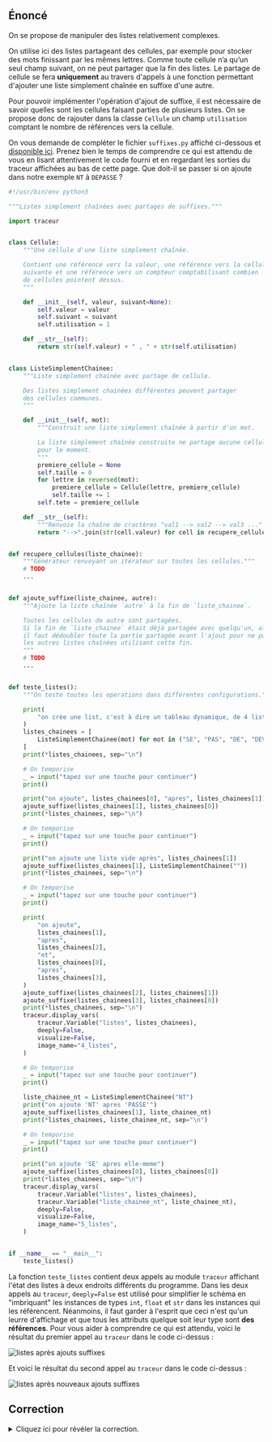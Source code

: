 ## Énoncé

On se propose de manipuler des listes relativement complexes.

 On utilise ici des listes partageant des cellules, par exemple pour stocker des mots finissant par les mêmes lettres.
 Comme toute cellule n’a qu’un seul champ suivant, on ne peut partager que la fin des listes.
 Le partage de cellule se fera **uniquement** au travers d'appels à une fonction permettant d'ajouter une liste simplement chaînée en suffixe d'une autre.

Pour pouvoir implémenter l'opération d'ajout de suffixe, il est nécessaire de savoir quelles sont les cellules faisant parties de plusieurs listes.
On se propose donc de rajouter dans la classe `Cellule` un champ `utilisation` comptant le nombre de références vers la cellule.

On vous demande de compléter le fichier `suffixes.py` affiché ci-dessous et [disponible ici](suffixes.py).
Prenez bien le temps de comprendre ce qui est attendu de vous en lisant attentivement le code fourni et en regardant les sorties du traceur affichées au bas de cette page.
Que doit-il se passer si on ajoute dans notre exemple `NT` à `DEPASSE` ?

```python
#!/usr/bin/env python3

"""Listes simplement chaînées avec partages de suffixes."""

import traceur


class Cellule:
    """Une cellule d'une liste simplement chaînée.

    Contient une référence vers la valeur, une référence vers la cellule
    suivante et une référence vers un compteur comptabilisant combien
    de cellules pointent dessus.
    """

    def __init__(self, valeur, suivant=None):
        self.valeur = valeur
        self.suivant = suivant
        self.utilisation = 1

    def __str__(self):
        return str(self.valeur) + " , " + str(self.utilisation)


class ListeSimplementChainee:
    """Liste simplement chainée avec partage de cellule.

    Des listes simplement chainées différentes peuvent partager
    des cellules communes.
    """

    def __init__(self, mot):
        """Construit une liste simplement chaînée à partir d'un mot.

        La liste simplement chaînée construite ne partage aucune cellule
        pour le moment.
        """
        premiere_cellule = None
        self.taille = 0
        for lettre in reversed(mot):
            premiere_cellule = Cellule(lettre, premiere_cellule)
            self.taille += 1
        self.tete = premiere_cellule

    def __str__(self):
        """Renvoie la chaîne de cractères "val1 --> val2 --> val3 ..." """
        return "-->".join(str(cell.valeur) for cell in recupere_cellules(self))


def recupere_cellules(liste_chainee):
    """Générateur renvoyant un itérateur sur toutes les cellules."""
    # TODO
    ...


def ajoute_suffixe(liste_chainee, autre):
    """Ajoute la liste chaînée `autre` à la fin de `liste_chainee`.

    Toutes les cellules de autre sont partagées.
    Si la fin de `liste_chainee` était déjà partagée avec quelqu'un, alors
    il faut dédoubler toute la partie partagée avant l'ajout pour ne pas changer
    les autres listes chaînées utilisant cette fin.
    """
    # TODO
    ...


def teste_listes():
    """On teste toutes les operations dans différentes configurations."""

    print(
        "on crée une list, c'est à dire un tableau dynamique, de 4 listes simplement chainées"
    )
    listes_chainees = [
        ListeSimplementChainee(mot) for mot in ("SE", "PAS", "DE", "DEVIS")
    ]
    print(*listes_chainees, sep="\n")

    # On temporise
    _ = input("tapez sur une touche pour continuer")
    print()

    print("on ajoute", listes_chainees[0], "apres", listes_chainees[1])
    ajoute_suffixe(listes_chainees[1], listes_chainees[0])
    print(*listes_chainees, sep="\n")

    # On temporise
    _ = input("tapez sur une touche pour continuer")
    print()

    print("on ajoute une liste vide après", listes_chainees[1])
    ajoute_suffixe(listes_chainees[1], ListeSimplementChainee(""))
    print(*listes_chainees, sep="\n")

    # On temporise
    _ = input("tapez sur une touche pour continuer")
    print()

    print(
        "on ajoute",
        listes_chainees[1],
        "apres",
        listes_chainees[2],
        "et",
        listes_chainees[0],
        "apres",
        listes_chainees[3],
    )
    ajoute_suffixe(listes_chainees[2], listes_chainees[1])
    ajoute_suffixe(listes_chainees[3], listes_chainees[0])
    print(*listes_chainees, sep="\n")
    traceur.display_vars(
        traceur.Variable("listes", listes_chainees),
        deeply=False,
        visualize=False,
        image_name="4_listes",
    )

    # On temporise
    _ = input("tapez sur une touche pour continuer")
    print()

    liste_chainee_nt = ListeSimplementChainee("NT")
    print("on ajoute 'NT' apres 'PASSE'")
    ajoute_suffixe(listes_chainees[1], liste_chainee_nt)
    print(*listes_chainees, liste_chainee_nt, sep="\n")

    # On temporise
    _ = input("tapez sur une touche pour continuer")
    print()

    print("on ajoute 'SE' apres elle-meme")
    ajoute_suffixe(listes_chainees[0], listes_chainees[0])
    print(*listes_chainees, sep="\n")
    traceur.display_vars(
        traceur.Variable("listes", listes_chainees),
        traceur.Variable("liste_chainee_nt", liste_chainee_nt),
        deeply=False,
        visualize=False,
        image_name="5_listes",
    )


if __name__ == "__main__":
    teste_listes()
```

La fonction `teste_listes` contient deux appels au module `traceur` affichant l'état des listes à deux endroits différents du programme.
Dans les deux appels au `traceur`,  `deeply=False` est utilisé pour simplifier le schéma en "imbriquant" les instances de types `int`, `float` et `str` dans les instances qui les référencent.
Néanmoins, il faut garder à l'esprit que ceci n'est qu'un leurre d'affichage et que tous les attributs quelque soit leur type sont **des références**.
Pour vous aider à comprendre ce qui est attendu, voici le résultat du premier appel au `traceur` dans le code ci-dessus :

![listes après ajouts suffixes](4_listes.svg)

Et voici le résultat du second appel au `traceur` dans le code ci-dessus :

![listes après nouveaux ajouts suffixes](5_listes.svg)

## Correction
<details markdown="1">
<summary>Cliquez ici pour révéler la correction.</summary>
```python
#!/usr/bin/env python3

"""Listes simplement chaînées avec partages de suffixes."""

import traceur


class Cellule:
    """Une cellule d'une liste simplement chaînée.

    Contient une référence vers la valeur, une référence vers la cellule
    suivante et une référence vers un compteur comptabilisant combien
    de cellules pointent dessus.
    """

    def __init__(self, valeur, suivant=None):
        self.valeur = valeur
        self.suivant = suivant
        self.utilisation = 1

    def __str__(self):
        return str(self.valeur) + " , " + str(self.utilisation)


class ListeSimplementChainee:
    """Liste simplement chainée avec partage de cellule.

    Des listes simplement chainées différentes peuvent partager
    des cellules communes.
    """

    def __init__(self, mot):
        """Construit une liste simplement chaînée à partir d'un mot.

        La liste simplement chaînée construite ne partage aucune cellule
        pour le moment.
        """
        premiere_cellule = None
        self.taille = 0
        for lettre in reversed(mot):
            premiere_cellule = Cellule(lettre, premiere_cellule)
            self.taille += 1
        self.tete = premiere_cellule

    def __str__(self):
        """Renvoie la chaîne de cractères "val1 --> val2 --> val3 ..." """
        return "-->".join(str(cell.valeur) for cell in recupere_cellules(self))


def recupere_cellules(liste_chainee):
    """Générateur renvoyant un itérateur sur toutes les cellules."""
    cellule_courante = liste_chainee.tete
    while cellule_courante is not None:
        yield cellule_courante
        cellule_courante = cellule_courante.suivant


def ajoute_suffixe(liste_chainee, autre):
    """Ajoute la liste chaînée `autre` à la fin de `liste_chainee`.

    Toutes les cellules de autre sont partagées.
    Si la fin de `liste_chainee` était déjà partagée avec quelqu'un, alors
    il faut dédoubler toute la partie partagée avant l'ajout pour ne pas changer
    les autres listes chaînées utilisant cette fin.
    """
    # Rien à faire si `autre` est vide
    if autre.tete is None:
        return

    # On augmente la taille
    liste_chainee.taille += autre.taille

    # On incrémente de 1 le compteur d'utilisation
    # de la tête de `autre` car en sortie de cette fonction
    # il y aura une nouvelle référence pointant sur cette tête.
    # On doit faire ça ici pour que la duplication ci-dessous
    # ait lieu AUSSI quand `autre` est `liste_chainee`, c'est à
    # dire quand on ajoute une liste en suffixe à elle même.
    autre.tete.utilisation += 1

    # On cherche la première cellule partagée de `liste_chainee`
    # en sauvegardant son précédent
    first_shared = None
    prec = None
    iter_cells = recupere_cellules(liste_chainee)
    for cell in iter_cells:
        if cell.utilisation > 1:
            first_shared = cell
            break
        prec = cell

    # On sauvegarde la tête de `autre`
    other_head = autre.tete

    # On duplique tout à partir de la première
    # cellule partagée incluse.
    if first_shared:

        # La première cellule partagée n'est plus utilisée par
        # liste_chainee, donc on décrement son compteur
        # d'utilisations
        first_shared.utilisation -= 1

        # On duplique la première cellule partagée
        new_cell = Cellule(first_shared.valeur)

        # On raccroche le précédent à la nouvelle
        # cellule si besoin
        if prec:
            prec.suivant = new_cell

        # Sinon c'est que la première cellule partagée
        # est la tête, et donc faut mettre à jour celle-ci
        else:
            liste_chainee.tete = new_cell

        # On duplique ensuite les autres cellules partagées
        prec = new_cell
        for cell in iter_cells:
            new_cell = Cellule(cell.valeur)
            prec.suivant = new_cell
            prec = new_cell

    # On chaîne le dernier de `liste_chainee` avec la tête de `autre`
    prec.suivant = other_head



def teste_listes():
    """On teste toutes les operations dans différentes configurations."""

    print(
        "on crée une list, c'est à dire un tableau dynamique, de 4 listes simplement chainées"
    )
    listes_chainees = [
        ListeSimplementChainee(mot) for mot in ("SE", "PAS", "DE", "DEVIS")
    ]
    print(*listes_chainees, sep="\n")

    # On temporise
    _ = input("tapez sur une touche pour continuer")
    print()

    print("on ajoute", listes_chainees[0], "apres", listes_chainees[1])
    ajoute_suffixe(listes_chainees[1], listes_chainees[0])
    print(*listes_chainees, sep="\n")

    # On temporise
    _ = input("tapez sur une touche pour continuer")
    print()

    print("on ajoute une liste vide après", listes_chainees[1])
    ajoute_suffixe(listes_chainees[1], ListeSimplementChainee(""))
    print(*listes_chainees, sep="\n")

    # On temporise
    _ = input("tapez sur une touche pour continuer")
    print()

    print(
        "on ajoute",
        listes_chainees[1],
        "apres",
        listes_chainees[2],
        "et",
        listes_chainees[0],
        "apres",
        listes_chainees[3],
    )
    ajoute_suffixe(listes_chainees[2], listes_chainees[1])
    ajoute_suffixe(listes_chainees[3], listes_chainees[0])
    print(*listes_chainees, sep="\n")
    traceur.display_vars(
        traceur.Variable("listes", listes_chainees),
        deeply=False,
        visualize=False,
        image_name="4_listes",
    )

    # On temporise
    _ = input("tapez sur une touche pour continuer")
    print()

    liste_chainee_nt = ListeSimplementChainee("NT")
    print("on ajoute 'NT' apres 'PASSE'")
    ajoute_suffixe(listes_chainees[1], liste_chainee_nt)
    print(*listes_chainees, liste_chainee_nt, sep="\n")

    # On temporise
    _ = input("tapez sur une touche pour continuer")
    print()

    print("on ajoute 'SE' apres elle-meme")
    ajoute_suffixe(listes_chainees[0], listes_chainees[0])
    print(*listes_chainees, sep="\n")
    traceur.display_vars(
        traceur.Variable("listes", listes_chainees),
        traceur.Variable("liste_chainee_nt", liste_chainee_nt),
        deeply=False,
        visualize=False,
        image_name="5_listes",
    )


if __name__ == "__main__":
    teste_listes()
```
</details>
## Exercices

- [Première classe](/3-references/travaux-pratiques/15-listes-sc/exercices/01-premiere-classe/index.html)
- [Débogage visuel](/3-references/travaux-pratiques/15-listes-sc/exercices/02-debogage-visuel/index.html)
- [Référence vers une fonction](/3-references/travaux-pratiques/17-op-listes-sc-yield/exercices/01-reference-vers-fonction/index.html)
